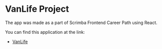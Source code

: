 # VanLife Project

The app was made as a part of Scrimba Frontend Career Path using React.

You can find this application at the link:

- [VanLife](https://van-life-prj.netlify.app/)
